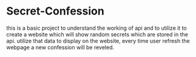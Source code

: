 # Secret-Confession

 this is a basic project to understand the working of api and to utilize it to create a  website which will show random secrets which are stored in the api. utilize that data to display on the website, every time user refresh the webpage a new confession will be reveled.

